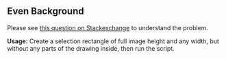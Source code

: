
## Even Background

Please see [this question on Stackexchange](http://photo.stackexchange.com/questions/60001/how-to-fix-uneven-gradient-lighting-on-a-canvas-with-white-background) to understand the problem.

**Usage:** Create a selection rectangle of full image height and any width, but without any parts of the drawing inside, then run the script.